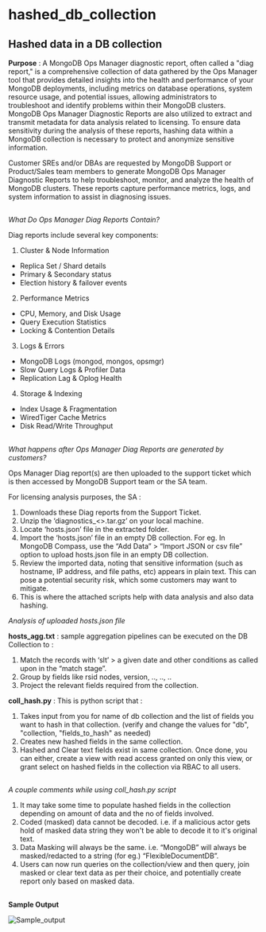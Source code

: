 # hashed_db_collection

## **Hashed data in a DB collection**

**Purpose** : A MongoDB Ops Manager diagnostic report, often called a "diag report," is a comprehensive collection of data gathered by the Ops Manager tool that provides detailed insights into the health and performance of your MongoDB deployments, including metrics on database operations, system resource usage, and potential issues, allowing administrators to troubleshoot and identify problems within their MongoDB clusters. 
MongoDB Ops Manager Diagnostic Reports are also utilized to extract and transmit metadata for data analysis related to licensing. To ensure data sensitivity during the analysis of these reports, hashing data within a MongoDB collection is necessary to protect and anonymize sensitive information.

Customer SREs and/or DBAs are requested by MongoDB Support or Product/Sales team members to generate MongoDB Ops Manager Diagnostic Reports to help troubleshoot, monitor, and analyze the health of MongoDB clusters. These reports capture performance metrics, logs, and system information to assist in diagnosing issues.

##

*What Do Ops Manager Diag Reports Contain?*

Diag reports include several key components:

1. Cluster & Node Information
- Replica Set / Shard details
- Primary & Secondary status
- Election history & failover events

2. Performance Metrics
- CPU, Memory, and Disk Usage
- Query Execution Statistics
- Locking & Contention Details

3. Logs & Errors
- MongoDB Logs (mongod, mongos, opsmgr)
- Slow Query Logs & Profiler Data
- Replication Lag & Oplog Health

4. Storage & Indexing
- Index Usage & Fragmentation
- WiredTiger Cache Metrics
- Disk Read/Write Throughput

##
*What happens after Ops Manager Diag Reports are generated by customers?*

Ops Manager Diag report(s) are then uploaded to the support ticket which is then accessed by MongoDB Support team or the SA team. 


For licensing analysis purposes, the SA :

1. Downloads these Diag reports from the Support Ticket.
2. Unzip the ‘diagnostics_<<date>>.tar.gz’ on your local machine.
3. Locate ‘hosts.json’ file in the extracted folder.
4. Import the ‘hosts.json’ file in an empty DB collection. For eg. In MongoDB Compass, use the “Add Data” > “Import JSON or csv file” option to upload hosts.json file in an empty DB collection.
5. Review the imported data, noting that sensitive information (such as hostname, IP address, and file paths, etc) appears in plain text. This can pose a potential security risk, which some customers may want to mitigate.
6. This is where the attached scripts help with data analysis and also data hashing.


*Analysis of uploaded hosts.json file*

**hosts_agg.txt** : sample aggregation pipelines can be executed on the DB Collection to :
1. Match the records with ‘slt’ > a given date and other conditions as called upon in the “match stage”. 
2. Group by fields like rsid nodes, version, .., .., ..
3. Project the relevant fields required from the collection.

**coll_hash.py** : This is python script that :
1. Takes input from you for name of db collection and the list of fields you want to hash in that collection. (verify and change the values for "db", "collection, "fields_to_hash" as needed)
2. Creates new hashed fields in the same collection.
3. Hashed and Clear text fields exist in same collection. Once done, you can either, create a view with read access granted on only this view, or grant select on hashed fields in the collection via RBAC to all users.

##
*A couple comments while using coll_hash.py script*
1. It may take some time to populate hashed fields in the collection depending on amount of data and the no of fields involved.
2. Coded (masked) data cannot be decoded. i.e. if a malicious actor gets hold of masked data string they won't be able to decode it to it's original text.
3. Data Masking will always be the same. i.e. “MongoDB” will always be masked/redacted to a string (for eg.) “FlexibleDocumentDB”.
4. Users can now run queries on the collection/view and then query, join masked or clear text data as per their choice, and potentially create report only based on masked data.


##
**Sample Output**

![Sample_output](https://github.com/user-attachments/assets/7939929b-01f4-4e09-a7de-b6081ef93360)



